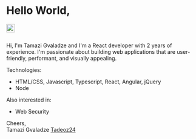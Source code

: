 # Hello World,

<a href="https://www.linkedin.com/in/tadeoz/">
  <img align="left" alt="Tamazi Gvaladze - LinkedIn" width="22px" src="https://cdn.jsdelivr.net/npm/simple-icons@v3/icons/linkedin.svg"/>
</a>

<br />
<br />

Hi, I'm Tamazi Gvaladze and I'm a React developer with 2 years of experience. I'm passionate about building web applications that are user-friendly, performant, and visually appealing.


Technologies:
- HTML/CSS, Javascript, Typescript, React, Angular, jQuery
- Node

Also interested in:
- Web Security  

Cheers,  
Tamazi Gvaladze
[Tadeoz24](https://github.com/Tadeoz24/Tadeoz24)

